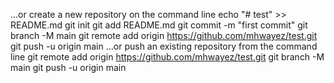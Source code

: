 …or create a new repository on the command line
echo "# test" >> README.md
git init
git add README.md
git commit -m "first commit"
git branch -M main
git remote add origin https://github.com/mhwayez/test.git
git push -u origin main
…or push an existing repository from the command line
git remote add origin https://github.com/mhwayez/test.git
git branch -M main
git push -u origin main
